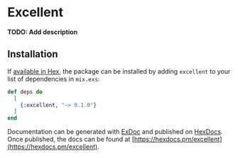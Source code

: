 # Excellent

**TODO: Add description**

## Installation

If [available in Hex](https://hex.pm/docs/publish), the package can be installed
by adding `excellent` to your list of dependencies in `mix.exs`:

```elixir
def deps do
  [
    {:excellent, "~> 0.1.0"}
  ]
end
```

Documentation can be generated with [ExDoc](https://github.com/elixir-lang/ex_doc)
and published on [HexDocs](https://hexdocs.pm). Once published, the docs can
be found at [https://hexdocs.pm/excellent](https://hexdocs.pm/excellent).

